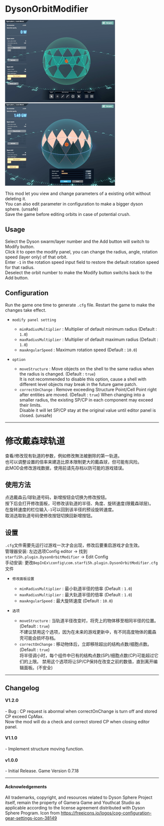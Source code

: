 # DysonOrbitModifier

![DysonOrbitModifier Demo 1](https://github.com/starfi5h/DSP_Mod/blob/master/DysonOrbitModifier/demo2.gif?raw=true)
![DysonOrbitModifier Demo 2](https://github.com/starfi5h/DSP_Mod/blob/master/DysonOrbitModifier/demo3.gif?raw=true)

This mod let you view and change parameters of a existing orbit without deleting it.  
You can also edit parameter in configuration to make a bigger dyson sphere. (unsafe)  
Save the game before editing orbits in case of potential crush.  


## Usage


Select the Dyson swarm/layer number and the Add button will switch to Modify button.  
Click it to open the modify panel, you can change the radius, angle, rotation speed (layer only) of that orbit.  
Enter `-1` in the rotation speed input field to restore the default rotation speed for that radius.  
Deselect the orbit number to make the Modify button switchs back to the Add button.  

## Configuration

Run the game one time to generate `.cfg` file. Restart the game to make the changes take effect.


- `modify panel setting`
    - `minRadiusMultiplier` : Multiplier of default minimum radius (Default : `1.0`)
    - `maxRadiusMultiplier` : Multiplier of default maximum radius (Default : `1.0`)
    - `maxAngularSpeed` : Maximum rotation speed (Default : `10.0`)

- `option`
    - `moveStructure` : Move objects on the shell to the same radius when the radius is changed. (Default : `true`)  
      It is not recommended to disable this option,  cause a shell with different level objects may break in the future game patch.  
    - `correctOnChange` : Remove exceeding Structure Point/Cell Point right after entities are moved. (Default : `true`)
      When changing into a smaller radius, the existing SP/CP in each component may exceed their limits.  
      Disable it will let SP/CP stay at the original value until editor panel is closed. (unsafe)  

----
# 修改戴森球轨道

查看/修改现有轨道的参数，例如修改無法被删除的第一轨道。  
也可以调整设置的倍率来建造比原本限制更大的戴森球，但可能有风险。  
此MOD会修改游戏数据，使用前请先存档以防可能的游戏错误。  

## 使用方法

点选戴森云/球轨道号码，新增按钮会切换为修改按钮。  
按下后会打开修改面板，可修改该轨道的半径、角度、旋转速度(限戴森球层)。  
在旋转速度的栏位输入`-1`可以回到该半径的预设旋转速度。  
取消选取轨道号码使修改按钮切换回新增按钮。  

## 设置

`.cfg`文件需要先运行过游戏一次才会出现，修改后要重启游戏才会生效。  
管理器安装: 左边选项Config editor -> 找到`starfi5h.plugin.DysonOrbitModifier` -> Edit Config  
手动安装: 更改`BepInEx\config\com.starfi5h.plugin.DysonOrbitModifier.cfg`文件 

- `修改面板设置`    
    - `minRadiusMultiplier` : 最小轨道半径的倍率 (Default : `1.0`)  
    - `maxRadiusMultiplier` : 最大轨道半径的倍率 (Default : `1.0`)  
    - `maxAngularSpeed` : 最大旋转速度 (Default : `10.0`)  

- `选项`
    - `moveStructure` : 当轨道半径改变时，将壳上的物体移至相同半径的位置。(Default : `true`)  
    不建议禁用这个选项，因为在未来的游戏更新中，有不同高度物体的戴森壳可能会损坏存档。
    - `correctOnChange` : 移动物体后，立即移除超出的结构点数/细胞点数。(Default : `true`)  
    将半径调小时，每个组件中已有的结构点数(SP)/细胞点数(CP)可能超过它们的上限。
    禁用这个选项将让SP/CP保持在改变之前的数值，直到离开编辑面板。(不安全)  
 

----

## Changelog

#### V1.2.0  
\- Bug : CP request is abormal when correctOnChange is turn off and stored CP exceed CpMax.  
   Now the mod will do a check and correct stored CP when closing editor panel.  

#### V1.1.0
\- Implement structure moving function.

#### v1.0.0  
\- Initial Release. Game Version 0.7.18

----

#### Acknowledgements
All trademarks, copyright, and resources related to Dyson Sphere Project itself, remain the property of Gamera Game and Youthcat Studio as applicable according to the license agreement distributed with Dyson Sphere Program.
Icon from https://freeicons.io/logos/cog-configuration-gear-settings-icon-38149